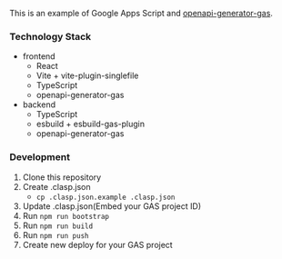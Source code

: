 This is an example of Google Apps Script and [openapi-generator-gas](https://github.com/mahaker/openapi-generator-gas).

### Technology Stack

- frontend
   - React
   - Vite + vite-plugin-singlefile
   - TypeScript
   - openapi-generator-gas
- backend
   - TypeScript
   - esbuild + esbuild-gas-plugin
   - openapi-generator-gas

### Development

1. Clone this repository
2. Create .clasp.json
   - `cp .clasp.json.example .clasp.json`
3. Update .clasp.json(Embed your GAS project ID)
4. Run `npm run bootstrap`
5. Run `npm run build`
6. Run `npm run push`
7. Create new deploy for your GAS project
